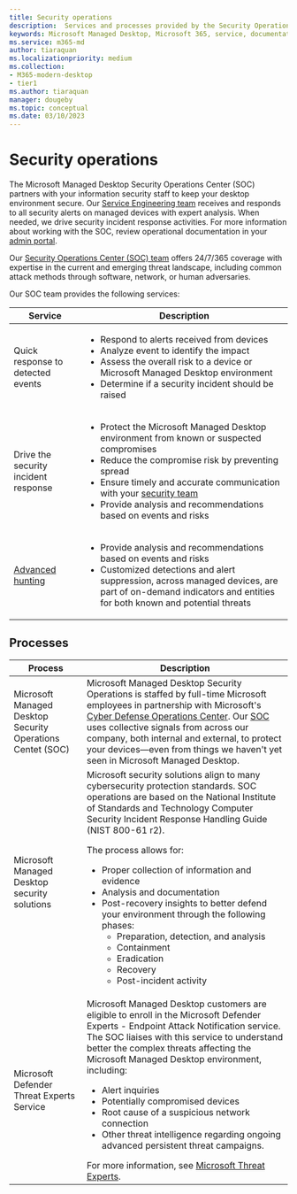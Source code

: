 ```yaml
---
title: Security operations
description:  Services and processes provided by the Security Operations Center
keywords: Microsoft Managed Desktop, Microsoft 365, service, documentation
ms.service: m365-md
author: tiaraquan
ms.localizationpriority: medium
ms.collection: 
- M365-modern-desktop
- tier1
ms.author: tiaraquan
manager: dougeby
ms.topic: conceptual
ms.date: 03/10/2023
---
```


# Security operations

The Microsoft Managed Desktop Security Operations Center (SOC) partners with your information security staff to keep your desktop environment secure. Our [Service Engineering team](../overview/support-teams.md#service-engineering-team) receives and responds to all security alerts on managed devices with expert analysis. When needed, we drive security incident response activities. For more information about working with the SOC, review operational documentation in your [admin portal](https://aka.ms/mmd-STP-processflows).

Our [Security Operations Center (SOC) team](../overview/support-teams.md#security-operations-center-team) offers 24/7/365 coverage with expertise in the current and emerging threat landscape, including common attack methods through software, network, or human adversaries.

Our SOC team provides the following services:

| Service | Description |
| ------ | ------ |
| Quick response to detected events | <ul><li>Respond to alerts received from devices</li><li>Analyze event to identify the impact</li><li>Assess the overall risk to a device or Microsoft Managed Desktop environment</li><li>Determine if a security incident should be raised</ul>
| Drive the security incident response | <ul><li>Protect the Microsoft Managed Desktop environment from known or suspected compromises</li><li>Reduce the compromise risk by preventing spread</li><li>Ensure timely and accurate communication with your [security team](../prepare/add-admin-contacts.md)</li><li>Provide analysis and recommendations based on events and risks</li></ul> |
| [Advanced hunting](/microsoft-365/security/defender/advanced-hunting-overview) | <ul><li>Provide analysis and recommendations based on events and risks</li><li>Customized detections and alert suppression, across managed devices, are part of on-demand indicators and entities for both known and potential threats |

## Processes

| Process | Description |
| ------ | ------ |
| Microsoft Managed Desktop Security Operations Centet (SOC) | Microsoft Managed Desktop Security Operations is staffed by full-time Microsoft employees in partnership with Microsoft's [Cyber Defense Operations Center](https://www.microsoft.com/msrc/cdoc). Our [SOC](../overview/support-teams.md#security-operations-center-team) uses collective signals from across our company, both internal and external, to protect your devices—even from things we haven't yet seen in Microsoft Managed Desktop. |
| Microsoft Managed Desktop security solutions | Microsoft security solutions align to many cybersecurity protection standards. SOC operations are based on the National Institute of Standards and Technology Computer Security Incident Response Handling Guide (NIST 800-61 r2).<p>The process allows for:<ul><li>Proper collection of information and evidence</li><li>Analysis and documentation</li><li>Post-recovery insights to better defend your environment through the following phases:<ul><li>Preparation, detection, and analysis</li><li>Containment</li><li>Eradication</li><li>Recovery</li><li>Post-incident activity</li></ul></ul></p> |
| Microsoft Defender Threat Experts Service | Microsoft Managed Desktop customers are eligible to enroll in the Microsoft Defender Experts - Endpoint Attack Notification service. The SOC liaises with this service to understand better the complex threats affecting the Microsoft Managed Desktop environment, including: <br><ul><li>Alert inquiries</li><li>Potentially compromised devices</li><li>Root cause of a suspicious network connection</li><li>Other threat intelligence regarding ongoing advanced persistent threat campaigns.</li></ul>For more information, see [Microsoft Threat Experts](/windows/security/threat-protection/microsoft-defender-atp/microsoft-threat-experts).|
